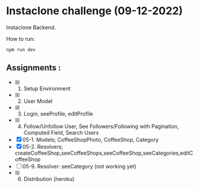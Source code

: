 # Instaclone challenge (09-12-2022)

Instaclone Backend.

How to run:
<pre><code>npm run dev</code></pre>

## Assignments : 
- [x] 01. Setup Environment
- [x] 02. User Model
- [x] 03. Login, seeProfile, editProfile 
- [x] 04. Follow/Unfollow User, See Followers/Following with Pagination, Computed Field, Search Users
- [x] 05-1. Models; CoffeeShopPhoto, CoffeeShop, Category
- [x] 05-2. Resolvers; createCoffeeShop,seeCoffeeShops,seeCoffeeShop,seeCategories,editCoffeeShop
- [ ] 05-9. Resolver: seeCategory (not working yet)
- [x] 06. Distribution (heroku)